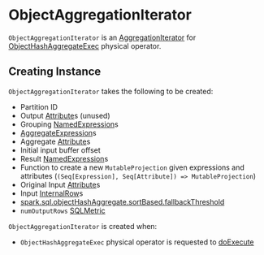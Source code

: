 # ObjectAggregationIterator

`ObjectAggregationIterator` is an [AggregationIterator](AggregationIterator.md) for [ObjectHashAggregateExec](physical-operators/ObjectHashAggregateExec.md) physical operator.

## Creating Instance

`ObjectAggregationIterator` takes the following to be created:

* <span id="partIndex"> Partition ID
* <span id="outputAttributes"> Output [Attribute](expressions/Attribute.md)s (unused)
* <span id="groupingExpressions"> Grouping [NamedExpression](expressions/NamedExpression.md)s
* <span id="aggregateExpressions"> [AggregateExpression](expressions/AggregateExpression.md)s
* <span id="aggregateAttributes"> Aggregate [Attribute](expressions/Attribute.md)s
* <span id="initialInputBufferOffset"> Initial input buffer offset
* <span id="resultExpressions"> Result [NamedExpression](expressions/NamedExpression.md)s
* <span id="newMutableProjection"> Function to create a new `MutableProjection` given expressions and attributes (`(Seq[Expression], Seq[Attribute]) => MutableProjection`)
* <span id="originalInputAttributes"> Original Input [Attribute](expressions/Attribute.md)s
* <span id="inputRows"> Input [InternalRow](InternalRow.md)s
* <span id="fallbackCountThreshold"> [spark.sql.objectHashAggregate.sortBased.fallbackThreshold](configuration-properties.md#spark.sql.objectHashAggregate.sortBased.fallbackThreshold)
* <span id="numOutputRows"> `numOutputRows` [SQLMetric](physical-operators/SQLMetric.md)

`ObjectAggregationIterator` is created when:

* `ObjectHashAggregateExec` physical operator is requested to [doExecute](physical-operators/ObjectHashAggregateExec.md#doExecute)
